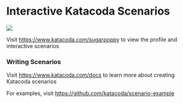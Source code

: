 # Interactive Katacoda Scenarios

[![](http://shields.katacoda.com/katacoda/sugarpoppy/count.svg)](https://www.katacoda.com/sugarpoppy "Get your profile on Katacoda.com")

Visit https://www.katacoda.com/sugarpoppy to view the profile and interactive scenarios

### Writing Scenarios
Visit https://www.katacoda.com/docs to learn more about creating Katacoda scenarios

For examples, visit https://github.com/katacoda/scenario-example
